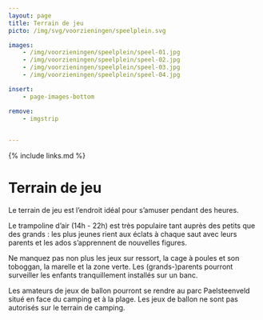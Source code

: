 ```yaml
---
layout: page
title: Terrain de jeu
picto: /img/svg/voorzieningen/speelplein.svg

images:
    - /img/voorzieningen/speelplein/speel-01.jpg
    - /img/voorzieningen/speelplein/speel-02.jpg
    - /img/voorzieningen/speelplein/speel-03.jpg
    - /img/voorzieningen/speelplein/speel-04.jpg

insert:
    - page-images-bottom

remove:
    - imgstrip
    

---
```

{% include links.md %}

# Terrain de jeu

Le terrain de jeu est l’endroit idéal pour s’amuser pendant des heures.

Le trampoline d’air (14h - 22h) est très populaire tant auprès des petits que des grands : les plus jeunes rient aux éclats à chaque saut avec leurs parents et les ados s’apprennent de nouvelles figures.

Ne manquez pas non plus les jeux sur ressort, la cage à poules et son toboggan, la marelle et la zone verte.
Les (grands-)parents pourront surveiller les enfants tranquillement installés sur un banc.

Les amateurs de jeux de ballon pourront se rendre au parc Paelsteenveld situé en face du camping et à la plage. Les jeux de ballon ne sont pas autorisés sur le terrain de camping. 
